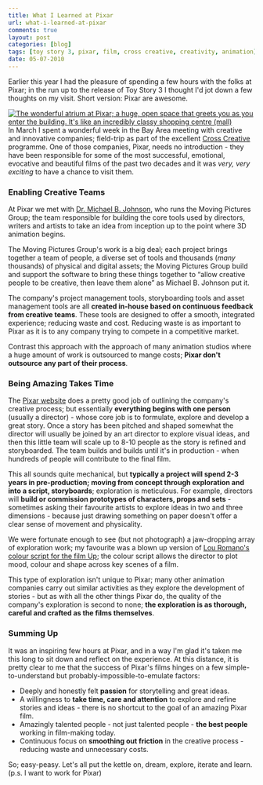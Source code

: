 ```yaml
---
title: What I Learned at Pixar
url: what-i-learned-at-pixar
comments: true
layout: post
categories: [blog]
tags: [toy story 3, pixar, film, cross creative, creativity, animation]
date: 05-07-2010
---
```

<p class="intro">Earlier this year I had the pleasure of spending a few hours with the folks at Pixar; in the run up to the release of Toy Story 3 I thought I'd jot down a few thoughts on my visit. Short version: Pixar are awesome.</p>
<a href="http://www.flickr.com/photos/paulmmay/4410971850/" title="Pixar by paulmmay, on Flickr"><img src="http://farm5.static.flickr.com/4055/4410971850_c389e619cf_z.jpg" class="photo" alt="The wonderful atrium at Pixar; a huge, open space that greets you as you enter the building. It's like an incredibly classy shopping centre (mall)"></a><br />
In March I spent a wonderful week in the Bay Area meeting with creative and innovative companies; field-trip as part of the excellent <a href="http://www.trcmedia.org/" title="Cross Creative">Cross Creative</a> programme. One of those companies, Pixar, needs no introduction - they have been responsible for some of the most successful, emotional, evocative and beautiful films of the past two decades and it was <em>very, very exciting</em> to have a chance to visit them.

### Enabling Creative Teams
At Pixar we met with <a href="http://twitter.com/drwave" title="Dr. Michael B. Johnson">Dr. Michael B. Johnson</a>, who runs the Moving Pictures Group; the team responsible for building the core tools used by directors, writers and artists to take an idea from inception up to the point where 3D animation begins. 

The Moving Pictures Group's work is a big deal; each project brings together a team of people, a diverse set of tools and thousands (<em>many</em> thousands) of physical and digital assets; the Moving Pictures Group build and support the software to bring these things together to &#8220;allow creative people to be creative, then leave them alone&#8221; as Michael B. Johnson put it. 

The company's project management tools, storyboarding tools and asset management tools are all **created in-house based on continuous feedback from creative teams**. These tools are designed to offer a smooth, integrated experience; reducing waste and cost. Reducing waste is as important to Pixar as it is to any company trying to compete in a competitive market. 

Contrast this approach with the approach of many animation studios where a huge amount of work is outsourced to mange costs; **Pixar don't outsource any part of their process**.

### Being Amazing Takes Time
The <a href="http://www.pixar.com/howwedoit/">Pixar website</a> does a pretty good job of outlining the company's creative process; but essentially **everything begins with one person** (usually a director) - whose core job is to formulate, explore and develop a great story. Once a story has been pitched and shaped somewhat the director will usually be joined by an art director to explore visual ideas, and then this little team will scale up to 8-10 people as the story is refined and storyboarded. The team builds and builds until it's in production - when hundreds of people will contribute to the final film. 

This all sounds quite mechanical, but **typically a project will spend 2-3 years in pre-production; moving from concept through exploration and into a script, storyboards**; exploration is meticulous. For example, directors will **build or commission prototypes of characters, props and sets** - sometimes asking their favourite artists to explore ideas in two and three dimensions - because just drawing something on paper doesn't offer a clear sense of movement and physicality.

We were fortunate enough to see (but not photograph) a jaw-dropping array of exploration work; my favourite was a blown up version of <a href="http://louromano.blogspot.com/2009/05/art-of-up_3697.html" title="Lou Romano's colour script for the film Up">Lou Romano's colour script for the film Up</a>; the colour script allows the director to plot mood, colour and shape across key scenes of a film. 

This type of exploration isn't unique to Pixar; many other animation companies carry out similar activities as they explore the development of stories - but as with all the other things Pixar do, the quality of the company's exploration is second to none; **the exploration is as thorough, careful and crafted as the films themselves**. 

### Summing Up

It was an inspiring few hours at Pixar, and in a way I'm glad it's taken me this long to sit down and reflect on the experience. At this distance, it is pretty clear to me that the success of Pixar's films hinges on a few simple-to-understand but probably-impossible-to-emulate factors:

* Deeply and honestly felt **passion** for storytelling and great ideas.
* A willingness to **take time, care and attention** to explore and refine stories and ideas - there is no shortcut to the goal of an amazing Pixar film.
* Amazingly talented people - not just talented people - **the best people** working in film-making today.
* Continuous focus on **smoothing out friction** in the creative process - reducing waste and unnecessary costs.

So; easy-peasy. Let's all put the kettle on, dream, explore, iterate and learn. (p.s. I want to work for Pixar)

